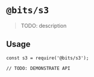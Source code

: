 # `@bits/s3`

> TODO: description

## Usage

```
const s3 = require('@bits/s3');

// TODO: DEMONSTRATE API
```
